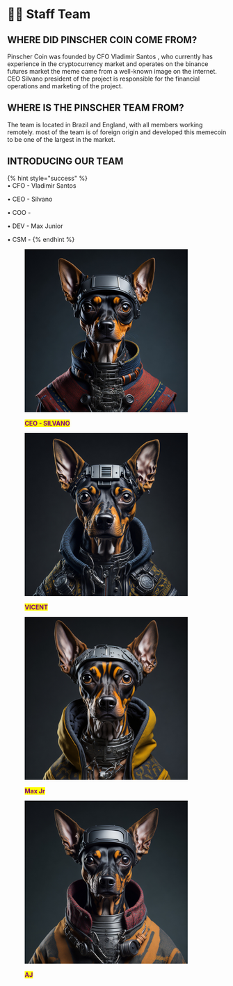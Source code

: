# 👨🚀 Staff Team

## WHERE DID PINSCHER COIN COME FROM?

Pinscher Coin was founded by CFO Vladimir Santos , who currently has experience in the cryptocurrency market and operates on the binance futures market the meme came from a well-known image on the internet. CEO Silvano president of the project is responsible for the financial operations and marketing of the project.

## WHERE IS THE PINSCHER TEAM FROM?

The team is located in Brazil and England, with all members working remotely. most of the team is of foreign origin and developed this memecoin to be one of the largest in the market.

## INTRODUCING OUR TEAM&#x20;

{% hint style="success" %}
\
• CFO - Vladimir Santos

• CEO - Silvano&#x20;

• COO -&#x20;

• DEV - Max Junior&#x20;

• CSM -&#x20;
{% endhint %}

<figure><img src="../.gitbook/assets/Silvano.jpg" alt="" width="375"><figcaption><p><mark style="color:purple;"><strong>CEO - SILVANO</strong></mark></p></figcaption></figure>

<figure><img src="../.gitbook/assets/Vicent.jpg" alt="" width="375"><figcaption><p><mark style="color:purple;"><strong>VICENT</strong></mark></p></figcaption></figure>

<figure><img src="../.gitbook/assets/maxjr (2).jpg" alt="" width="375"><figcaption><p><mark style="color:purple;"><strong>Max Jr</strong></mark></p></figcaption></figure>

<figure><img src="../.gitbook/assets/A.J.jpg" alt="" width="375"><figcaption><p><mark style="color:purple;"><strong>AJ</strong></mark></p></figcaption></figure>
